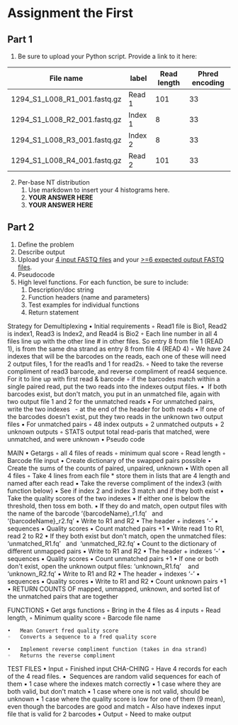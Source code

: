# Assignment the First

## Part 1

1. Be sure to upload your Python script. Provide a link to it here:


| File name                    | label   | Read length | Phred encoding |
| ---------------------------- | ------- | ----------- | -------------- |
| 1294_S1_L008_R1_001.fastq.gz | Read 1  | 101         | 33             |
| 1294_S1_L008_R2_001.fastq.gz | Index 1 | 8           | 33             |
| 1294_S1_L008_R3_001.fastq.gz | Index 2 | 8           | 33             |
| 1294_S1_L008_R4_001.fastq.gz | Read 2  | 101         | 33             |

2. Per-base NT distribution
   1. Use markdown to insert your 4 histograms here.
   2. **YOUR ANSWER HERE**
   3. **YOUR ANSWER HERE**

## Part 2

1. Define the problem
2. Describe output
3. Upload your [4 input FASTQ files](../TEST-input_FASTQ) and your [>=6 expected output FASTQ files](../TEST-output_FASTQ).
4. Pseudocode
5. High level functions. For each function, be sure to include:
   1. Description/doc string
   2. Function headers (name and parameters)
   3. Test examples for individual functions
   4. Return statement

Strategy for Demultiplexing
	•	Initial requirements
	◦	Read1 file is Bio1, Read2 is index1, Read3 is Index2, and Read4 is Bio2
	◦	Each line number in all 4 files line up with the other line # in other files. So entry 8 from file 1 (READ 1), is from the same dna strand as entry 8 from file 4 (READ 4)
	◦	We have 24 indexes that will be the barcodes on the reads, each one of these will need 2 output files, 1 for the read1s and 1 for read2s.
	◦	Need to take the reverse compliment of read3 barcode, and reverse compliment of read4 sequence. For it to line up with first read & barcode
	◦	if the barcodes match within a single paired read, put the two reads into the indexes output files.
	▪	 If both barcodes exist, but don't match, you put in an unmatched file, again with two output file 1 and 2 for the unmatched reads
	▪	For unmatched pairs, write the two indexes   <idx1>-<idx2> at the end of the header for both reads
	▪	If one of the barcodes doesn't exist, put they two reads in the unknown two output files
	▪	For unmatched pairs
	◦	48 index outputs + 2 unmatched outputs + 2 unknown outputs
	◦	STATS output total read-paris that matched, were unmatched, and were unknown
	•	Pseudo code


MAIN
	•	Getargs
	◦	all 4 files of reads
	◦	minimum qual score
	◦	Read length
	◦	Barcode file input
	•	Create dictionary of the swapped pairs possible
	•	Create the sums of the counts of paired, unpaired, unknown
	•	With open all 4 files
	◦	Take 4 lines from each file * store them in lists that are 4 length and named after each read
	▪	Take the reverse compliment of the index3 (with function below)
	▪	See if index 2 and index 3 match and if they both exist
	▪	Take the quality scores of the two indexes
	▪	If either one is below the threshold, then toss em both.
	▪	If they do and match, open output files with the name of the barcode ‘{barcodeName}_r1.fq’   and   ‘{barcodeName}_r2.fq’
	▪	Write to R1 and R2
	▪	The header + indexes ‘<index>-<index>’
	▪	sequences
	▪	Quality scores
	▪	Count matched pairs +1
	▪	Write read 1 to R1, read 2 to R2
	▪	If they both exist but don't match, open the unmatched files: ‘unmatched_R1.fq’   and  ‘unmatched_R2.fq’
	▪	Count to the dictionary of different unmapped pairs
	▪	Write to R1 and R2
	▪	The header + indexes ‘<index>-<index>’
	▪	sequences
	▪	Quality scores
	▪	Count unmatched pairs +1
	▪	If one or both don't exist, open the unknown output files: ‘unknown_R1.fq’    and   ‘unknown_R2.fq’
	▪	Write to R1 and R2
	▪	The header + indexes ‘<index>-<index>’
	▪	sequences
	▪	Quality scores
	▪	Write to R1 and R2
	▪	Count unknown pairs +1
	•	RETURN COUNTS OF mapped, unmapped, unknown, and sorted list of the unmatched pairs that are together

FUNCTIONS
	•	Get args functions
	◦	Bring in the 4 files as 4 inputs
	◦	Read length,
	◦	Minimum quality score
	◦	Barcode file name

	•	Mean Convert fred quality score
	◦	Converts a sequence to a fred quality score

	•	Implement reverse compliment function (takes in dna strand) 
	◦	Returns the reverse compliment 


TEST FILES
	•	Input
	◦	Finished input CHA-CHING
	◦	Have 4 records for each of the 4 read files.
	▪	 Sequences are random valid sequences for each of them
	▪	1 case where the indexes match correctly
	▪	1 case where they are both valid, but don't match
	▪	1 case where one is not valid, should be unknown
	▪	1 case where the quality score is low for one of them (9 mean), even though the barcodes are good and match
	◦	Also have indexes input file that is valid for 2 barcodes
	•	Output
	◦	Need to make output

